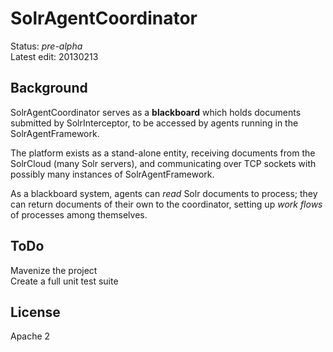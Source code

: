 # SolrAgentCoordinator #
Status: *pre-alpha*<br/>
Latest edit: 20130213
## Background ##
SolrAgentCoordinator serves as a **blackboard** which holds documents submitted by SolrInterceptor, to be accessed by agents running in the SolrAgentFramework.

The platform exists as a stand-alone entity, receiving documents from the SolrCloud (many Solr servers), and communicating over TCP sockets with possibly many instances of SolrAgentFramework.

As a blackboard system, agents can *read* Solr documents to process; they can return documents of their own to the coordinator, setting up *work flows* of processes among themselves.

## ToDo ##
Mavenize the project<br/>
Create a full unit test suite

## License ##
Apache 2

